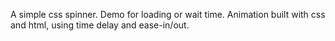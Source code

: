 A simple css spinner. Demo for loading or wait time. Animation built with css and html, using time delay and ease-in/out.
